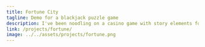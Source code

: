 ```yaml
---
title: Fortune City
tagline: Demo for a blackjack puzzle game
description: I've been noodling on a casino game with story elements for a long time. This is the only idea that's made it as far as a prototype. I'm biased on how much juice I think this idea has because I like casino games.
link: /projects/fortune/
image: ../../assets/projects/fortune.png
---
```

